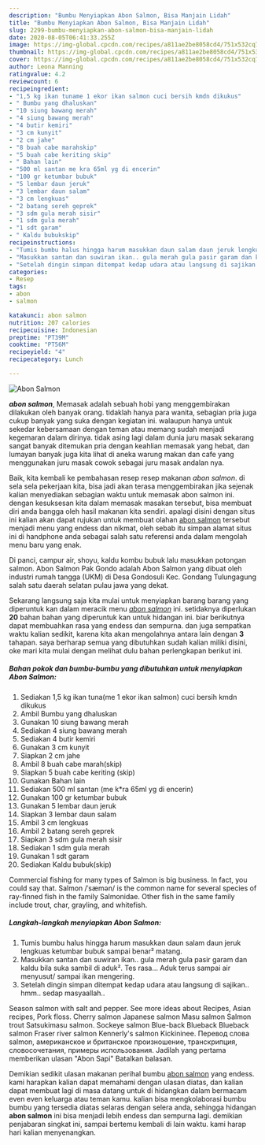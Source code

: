 ```yaml
---
description: "Bumbu Menyiapkan Abon Salmon, Bisa Manjain Lidah"
title: "Bumbu Menyiapkan Abon Salmon, Bisa Manjain Lidah"
slug: 2299-bumbu-menyiapkan-abon-salmon-bisa-manjain-lidah
date: 2020-08-05T06:41:33.255Z
image: https://img-global.cpcdn.com/recipes/a811ae2be8058cd4/751x532cq70/abon-salmon-foto-resep-utama.jpg
thumbnail: https://img-global.cpcdn.com/recipes/a811ae2be8058cd4/751x532cq70/abon-salmon-foto-resep-utama.jpg
cover: https://img-global.cpcdn.com/recipes/a811ae2be8058cd4/751x532cq70/abon-salmon-foto-resep-utama.jpg
author: Leona Manning
ratingvalue: 4.2
reviewcount: 6
recipeingredient:
- "1,5 kg ikan tuname 1 ekor ikan salmon cuci bersih kmdn dikukus"
- " Bumbu yang dhaluskan"
- "10 siung bawang merah"
- "4 siung bawang merah"
- "4 butir kemiri"
- "3 cm kunyit"
- "2 cm jahe"
- "8 buah cabe marahskip"
- "5 buah cabe keriting skip"
- " Bahan lain"
- "500 ml santan me kra 65ml yg di encerin"
- "100 gr ketumbar bubuk"
- "5 lembar daun jeruk"
- "3 lembar daun salam"
- "3 cm lengkuas"
- "2 batang sereh geprek"
- "3 sdm gula merah sisir"
- "1 sdm gula merah"
- "1 sdt garam"
- " Kaldu bubukskip"
recipeinstructions:
- "Tumis bumbu halus hingga harum masukkan daun salam daun jeruk lengkuas ketumbar bubuk sampai benar² matang."
- "Masukkan santan dan suwiran ikan.. gula merah gula pasir garam dan kaldu bila suka sambil di aduk². Tes rasa... Aduk terus sampai air menyusut/ sampai ikan mengering."
- "Setelah dingin simpan ditempat kedap udara atau langsung di sajikan.. hmm.. sedap masyaallah.."
categories:
- Resep
tags:
- abon
- salmon

katakunci: abon salmon 
nutrition: 207 calories
recipecuisine: Indonesian
preptime: "PT39M"
cooktime: "PT56M"
recipeyield: "4"
recipecategory: Lunch

---
```



![Abon Salmon](https://img-global.cpcdn.com/recipes/a811ae2be8058cd4/751x532cq70/abon-salmon-foto-resep-utama.jpg)

<b><i>abon salmon</i></b>, Memasak adalah sebuah hobi yang menggembirakan dilakukan oleh banyak orang. tidaklah hanya para wanita, sebagian pria juga cukup banyak yang suka dengan kegiatan ini. walaupun hanya untuk sekedar kebersamaan dengan teman atau memang sudah menjadi kegemaran dalam dirinya. tidak asing lagi dalam dunia juru masak sekarang sangat banyak ditemukan pria dengan keahlian memasak yang hebat, dan lumayan banyak juga kita lihat di aneka warung makan dan cafe yang menggunakan juru masak cowok sebagai juru masak andalan nya.

Baik, kita kembali ke pembahasan resep resep makanan <i>abon salmon</i>. di sela sela pekerjaan kita, bisa jadi akan terasa menggembirakan jika sejenak kalian menyediakan sebagian waktu untuk memasak abon salmon ini. dengan kesuksesan kita dalam memasak masakan tersebut, bisa membuat diri anda bangga oleh hasil makanan kita sendiri. apalagi disini dengan situs ini kalian akan dapat rujukan untuk membuat olahan <u>abon salmon</u> tersebut menjadi menu yang endess dan nikmat, oleh sebab itu simpan alamat situs ini di handphone anda sebagai salah satu referensi anda dalam mengolah menu baru yang enak.

Di panci, campur air, shoyu, kaldu kombu bubuk lalu masukkan potongan salmon. Abon Salmon Pak Gondo adalah Abon Salmon yang dibuat oleh industri rumah tangga (UKM) di Desa Gondosuli Kec. Gondang Tulungagung salah satu daerah selatan pulau jawa yang dekat.


Sekarang langsung saja kita mulai untuk menyiapkan barang barang yang diperuntuk kan dalam meracik menu <u><i>abon salmon</i></u> ini. setidaknya diperlukan <b>20</b> bahan bahan yang diperuntuk kan untuk hidangan ini. biar berikutnya dapat membuahkan rasa yang endess dan sempurna. dan juga sempatkan waktu kalian sedikit, karena kita akan mengolahnya antara lain dengan <b>3</b> tahapan. saya berharap semua yang dibutuhkan sudah kalian miliki disini, oke mari kita mulai dengan melihat dulu bahan perlengkapan berikut ini.

<!--inarticleads1-->

##### Bahan pokok dan bumbu-bumbu yang dibutuhkan untuk menyiapkan Abon Salmon:

1. Sediakan 1,5 kg ikan tuna(me 1 ekor ikan salmon) cuci bersih kmdn dikukus
1. Ambil  Bumbu yang dhaluskan
1. Gunakan 10 siung bawang merah
1. Sediakan 4 siung bawang merah
1. Sediakan 4 butir kemiri
1. Gunakan 3 cm kunyit
1. Siapkan 2 cm jahe
1. Ambil 8 buah cabe marah(skip)
1. Siapkan 5 buah cabe keriting (skip)
1. Gunakan  Bahan lain
1. Sediakan 500 ml santan (me k*ra 65ml yg di encerin)
1. Gunakan 100 gr ketumbar bubuk
1. Gunakan 5 lembar daun jeruk
1. Siapkan 3 lembar daun salam
1. Ambil 3 cm lengkuas
1. Ambil 2 batang sereh geprek
1. Siapkan 3 sdm gula merah sisir
1. Sediakan 1 sdm gula merah
1. Gunakan 1 sdt garam
1. Sediakan  Kaldu bubuk(skip)


Commercial fishing for many types of Salmon is big business. In fact, you could say that. Salmon /ˈsæmən/ is the common name for several species of ray-finned fish in the family Salmonidae. Other fish in the same family include trout, char, grayling, and whitefish. 

<!--inarticleads2-->

##### Langkah-langkah menyiapkan Abon Salmon:

1. Tumis bumbu halus hingga harum masukkan daun salam daun jeruk lengkuas ketumbar bubuk sampai benar² matang.
1. Masukkan santan dan suwiran ikan.. gula merah gula pasir garam dan kaldu bila suka sambil di aduk². Tes rasa... Aduk terus sampai air menyusut/ sampai ikan mengering.
1. Setelah dingin simpan ditempat kedap udara atau langsung di sajikan.. hmm.. sedap masyaallah..


Season salmon with salt and pepper. See more ideas about Recipes, Asian recipes, Pork floss. Cherry salmon Japanese salmon Masu salmon Salmon trout Satsukimasu salmon. Sockeye salmon Blue-back Blueback Blueback salmon Fraser river salmon Kennerly&#39;s salmon Kickininee. Перевод слова salmon, американское и британское произношение, транскрипция, словосочетания, примеры использования. Jadilah yang pertama memberikan ulasan &#34;Abon Sapi&#34; Batalkan balasan. 

Demikian sedikit ulasan makanan perihal bumbu <u>abon salmon</u> yang endess. kami harapkan kalian dapat memahami dengan ulasan diatas, dan kalian dapat membuat lagi di masa datang untuk di hidangkan dalam bermacam even even keluarga atau teman kamu. kalian bisa mengkolaborasi bumbu bumbu yang tersedia diatas selaras dengan selera anda, sehingga hidangan <b>abon salmon</b> ini bisa menjadi lebih endess dan sempurna lagi. demikian penjabaran singkat ini, sampai bertemu kembali di lain waktu. kami harap hari kalian menyenangkan.

